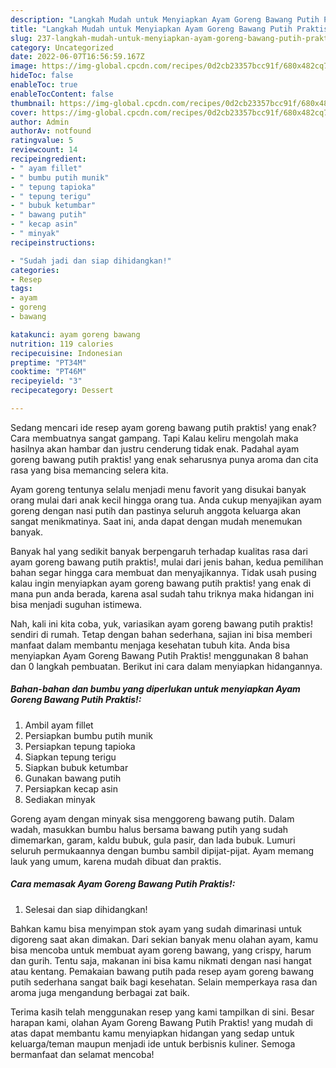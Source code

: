 ```yaml
---
description: "Langkah Mudah untuk Menyiapkan Ayam Goreng Bawang Putih Praktis! yang Bisa Manjain Lidah"
title: "Langkah Mudah untuk Menyiapkan Ayam Goreng Bawang Putih Praktis! yang Bisa Manjain Lidah"
slug: 237-langkah-mudah-untuk-menyiapkan-ayam-goreng-bawang-putih-praktis-yang-bisa-manjain-lidah
category: Uncategorized
date: 2022-06-07T16:56:59.167Z
image: https://img-global.cpcdn.com/recipes/0d2cb23357bcc91f/680x482cq70/ayam-goreng-bawang-putih-praktis-foto-resep-utama.jpg
hideToc: false
enableToc: true
enableTocContent: false
thumbnail: https://img-global.cpcdn.com/recipes/0d2cb23357bcc91f/680x482cq70/ayam-goreng-bawang-putih-praktis-foto-resep-utama.jpg
cover: https://img-global.cpcdn.com/recipes/0d2cb23357bcc91f/680x482cq70/ayam-goreng-bawang-putih-praktis-foto-resep-utama.jpg
author: Admin
authorAv: notfound
ratingvalue: 5
reviewcount: 14
recipeingredient:
- " ayam fillet"
- " bumbu putih munik"
- " tepung tapioka"
- " tepung terigu"
- " bubuk ketumbar"
- " bawang putih"
- " kecap asin"
- " minyak"
recipeinstructions:

- "Sudah jadi dan siap dihidangkan!"
categories:
- Resep
tags:
- ayam
- goreng
- bawang

katakunci: ayam goreng bawang 
nutrition: 119 calories
recipecuisine: Indonesian
preptime: "PT34M"
cooktime: "PT46M"
recipeyield: "3"
recipecategory: Dessert

---
```



Sedang mencari ide resep ayam goreng bawang putih praktis! yang enak? Cara membuatnya sangat gampang. Tapi Kalau keliru mengolah maka hasilnya akan hambar dan justru cenderung tidak enak. Padahal ayam goreng bawang putih praktis! yang enak seharusnya punya aroma dan cita rasa yang bisa memancing selera kita.


Ayam goreng tentunya selalu menjadi menu favorit yang disukai banyak orang mulai dari anak kecil hingga orang tua. Anda cukup menyajikan ayam goreng dengan nasi putih dan pastinya seluruh anggota keluarga akan sangat menikmatinya. Saat ini, anda dapat dengan mudah menemukan banyak.

Banyak hal yang sedikit banyak berpengaruh terhadap kualitas rasa dari ayam goreng bawang putih praktis!, mulai dari jenis bahan, kedua pemilihan bahan segar hingga cara membuat dan menyajikannya. Tidak usah pusing kalau ingin menyiapkan ayam goreng bawang putih praktis! yang enak di mana pun anda berada, karena asal sudah tahu triknya maka hidangan ini bisa menjadi suguhan istimewa.


Nah, kali ini kita coba, yuk, variasikan ayam goreng bawang putih praktis! sendiri di rumah. Tetap dengan bahan sederhana, sajian ini bisa memberi manfaat dalam membantu menjaga kesehatan tubuh kita. Anda bisa menyiapkan Ayam Goreng Bawang Putih Praktis! menggunakan 8 bahan dan 0 langkah pembuatan. Berikut ini cara dalam menyiapkan hidangannya.

<!--inarticleads1-->

##### Bahan-bahan dan bumbu yang diperlukan untuk menyiapkan Ayam Goreng Bawang Putih Praktis!:

1. Ambil  ayam fillet
1. Persiapkan  bumbu putih munik
1. Persiapkan  tepung tapioka
1. Siapkan  tepung terigu
1. Siapkan  bubuk ketumbar
1. Gunakan  bawang putih
1. Persiapkan  kecap asin
1. Sediakan  minyak


Goreng ayam dengan minyak sisa menggoreng bawang putih. Dalam wadah, masukkan bumbu halus bersama bawang putih yang sudah dimemarkan, garam, kaldu bubuk, gula pasir, dan lada bubuk. Lumuri seluruh permukaannya dengan bumbu sambil dipijat-pijat. Ayam memang lauk yang umum, karena mudah dibuat dan praktis. 

<!--inarticleads2-->

##### Cara memasak Ayam Goreng Bawang Putih Praktis!:


1. Selesai dan siap dihidangkan!

Bahkan kamu bisa menyimpan stok ayam yang sudah dimarinasi untuk digoreng saat akan dimakan. Dari sekian banyak menu olahan ayam, kamu bisa mencoba untuk membuat ayam goreng bawang, yang crispy, harum dan gurih. Tentu saja, makanan ini bisa kamu nikmati dengan nasi hangat atau kentang. Pemakaian bawang putih pada resep ayam goreng bawang putih sederhana sangat baik bagi kesehatan. Selain memperkaya rasa dan aroma juga mengandung berbagai zat baik. 

Terima kasih telah menggunakan resep yang kami tampilkan di sini. Besar harapan kami, olahan Ayam Goreng Bawang Putih Praktis! yang mudah di atas dapat membantu kamu menyiapkan hidangan yang sedap untuk keluarga/teman maupun menjadi ide untuk berbisnis kuliner. Semoga bermanfaat dan selamat mencoba!
